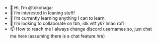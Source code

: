 - 👋 Hi, I’m @tokohagar
- 👀 I’m interested in leaning stuff!
- 🌱 I’m currently learning anything I can to learn.
- 💞️ I’m looking to collaborate on tbh, idk wtf yk? lmao rofl
- 📫 How to reach me I always change discord usernames so, just chat me here (assuming there is a chat feature hre)

<!---
tokohagar/tokohagar is a ✨ special ✨ repository because its `README.md` (this file) appears on your GitHub profile.
You can click the Preview link to take a look at your changes.
--->
